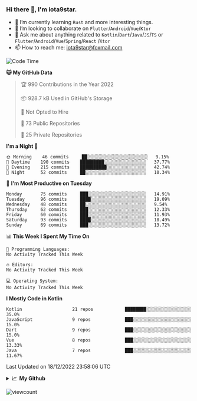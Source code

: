 ### Hi there 👋, I'm iota9star.

- 🌱 I’m currently learning `Rust` and more interesting things.
- 👯 I’m looking to collaborate on `Flutter`/`Android`/`Vue`/`Ktor`
- 💬 Ask me about anything related to `Kotlin`/`Dart`/`Java`/`JS`/`TS` or `Flutter`/`Android`/`Vue`/`Spring`/`React`
  /`Ktor`
- 📫 How to reach me: [iota9star@foxmail.com](iota9star@foxmail.com)



<!--START_SECTION:waka-->
![Code Time](http://img.shields.io/badge/Code%20Time-3%2C090%20hrs%2054%20mins-blue)

**🐱 My GitHub Data** 

> 🏆 990 Contributions in the Year 2022
 > 
> 📦 928.7 kB Used in GitHub's Storage 
 > 
> 🚫 Not Opted to Hire
 > 
> 📜 73 Public Repositories 
 > 
> 🔑 25 Private Repositories  
 > 
**I'm a Night 🦉** 

```text
🌞 Morning    46 commits     ██░░░░░░░░░░░░░░░░░░░░░░░   9.15% 
🌆 Daytime    190 commits    █████████░░░░░░░░░░░░░░░░   37.77% 
🌃 Evening    215 commits    ██████████░░░░░░░░░░░░░░░   42.74% 
🌙 Night      52 commits     ██░░░░░░░░░░░░░░░░░░░░░░░   10.34%

```
📅 **I'm Most Productive on Tuesday** 

```text
Monday       75 commits     ███░░░░░░░░░░░░░░░░░░░░░░   14.91% 
Tuesday      96 commits     ████░░░░░░░░░░░░░░░░░░░░░   19.09% 
Wednesday    48 commits     ██░░░░░░░░░░░░░░░░░░░░░░░   9.54% 
Thursday     62 commits     ███░░░░░░░░░░░░░░░░░░░░░░   12.33% 
Friday       60 commits     ███░░░░░░░░░░░░░░░░░░░░░░   11.93% 
Saturday     93 commits     ████░░░░░░░░░░░░░░░░░░░░░   18.49% 
Sunday       69 commits     ███░░░░░░░░░░░░░░░░░░░░░░   13.72%

```


📊 **This Week I Spent My Time On** 

```text
💬 Programming Languages: 
No Activity Tracked This Week

🔥 Editors: 
No Activity Tracked This Week

💻 Operating System: 
No Activity Tracked This Week

```

**I Mostly Code in Kotlin** 

```text
Kotlin                   21 repos            ████████░░░░░░░░░░░░░░░░░   35.0% 
JavaScript               9 repos             ███░░░░░░░░░░░░░░░░░░░░░░   15.0% 
Dart                     9 repos             ███░░░░░░░░░░░░░░░░░░░░░░   15.0% 
Vue                      8 repos             ███░░░░░░░░░░░░░░░░░░░░░░   13.33% 
Java                     7 repos             ███░░░░░░░░░░░░░░░░░░░░░░   11.67%

```



 Last Updated on 18/12/2022 23:58:06 UTC
<!--END_SECTION:waka-->

<details>
  <summary><b>📈&nbsp;&nbsp;My Github</b></summary>
  <br>
  <img src='https://github-profile-trophy.vercel.app/?username=iota9star'>
  <img src='https://bad-apple-github-readme.vercel.app/api?show_bg=1&username=iota9star&hide_title=true'>
  <img src='http://cr-skills-chart-widget.azurewebsites.net/api/api?username=iota9star'>
</details>


![viewcount](https://count.getloli.com/get/@iota9star?theme=rule34)
